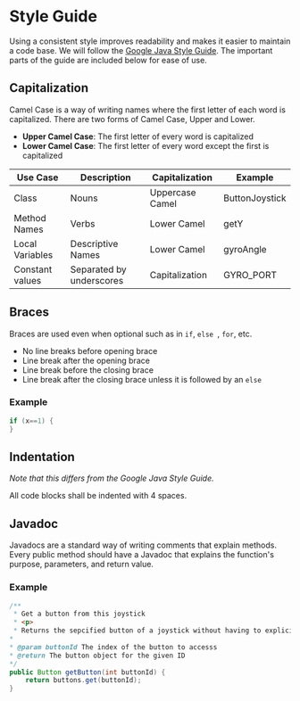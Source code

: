 # Style Guide
Using a consistent style improves readability and makes it easier to maintain a code base. We will follow the [Google Java Style Guide](https://google.github.io/styleguide/javaguide.html). The important parts of the guide are included below for ease of use. 

## Capitalization
Camel Case is a way of writing names where the first letter of each word is capitalized. There are two forms of Camel Case, Upper and Lower.

* **Upper Camel Case**: The first letter of every word is capitalized
* **Lower Camel Case**: The first letter of every word except the first is capitalized


Use Case | Description | Capitalization | Example
---------|-------------|----------------|---------
Class | Nouns | Uppercase Camel | ButtonJoystick
Method Names | Verbs | Lower Camel | getY
Local Variables | Descriptive Names | Lower Camel | gyroAngle
Constant values | Separated by underscores | Capitalization | GYRO_PORT

## Braces

Braces are used even when optional such as in `if`, `else `, `for`, etc.

* No line breaks before opening brace
* Line break after the opening brace
* Line break before the closing brace
* Line break after the closing brace unless it is followed by an `else`

### Example

```java
if (x==1) {
}
```

## Indentation
*Note that this differs from the Google Java Style Guide.*

All code blocks shall be indented with 4 spaces.

## Javadoc
Javadocs are a standard way of writing comments that explain methods. Every public method should have a Javadoc that explains the function's purpose, parameters, and return value. 

### Example
```java
/**
 * Get a button from this joystick
 * <p>
 * Returns the sepcified button of a joystick without having to explicitely create each button.
* 
* @param buttonId The index of the button to accesss
* @return The button object for the given ID
*/
public Button getButton(int buttonId) {
    return buttons.get(buttonId);
}
```

